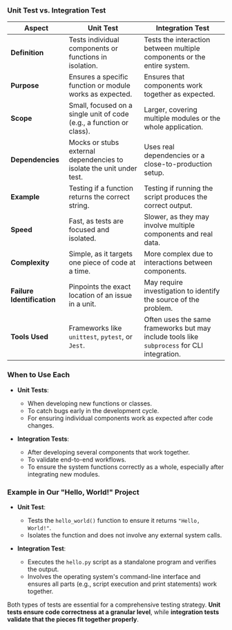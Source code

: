 ### **Unit Test vs. Integration Test**

| **Aspect**                 | **Unit Test**                                                        | **Integration Test**                                                                        |
|----------------------------|----------------------------------------------------------------------|---------------------------------------------------------------------------------------------|
| **Definition**             | Tests individual components or functions in isolation.               | Tests the interaction between multiple components or the entire system.                     |
| **Purpose**                | Ensures a specific function or module works as expected.             | Ensures that components work together as expected.                                          |
| **Scope**                  | Small, focused on a single unit of code (e.g., a function or class). | Larger, covering multiple modules or the whole application.                                 |
| **Dependencies**           | Mocks or stubs external dependencies to isolate the unit under test. | Uses real dependencies or a close-to-production setup.                                      |
| **Example**                | Testing if a function returns the correct string.                    | Testing if running the script produces the correct output.                                  |
| **Speed**                  | Fast, as tests are focused and isolated.                             | Slower, as they may involve multiple components and real data.                              |
| **Complexity**             | Simple, as it targets one piece of code at a time.                   | More complex due to interactions between components.                                        |
| **Failure Identification** | Pinpoints the exact location of an issue in a unit.                  | May require investigation to identify the source of the problem.                            |
| **Tools Used**             | Frameworks like `unittest`, `pytest`, or `Jest`.                     | Often uses the same frameworks but may include tools like `subprocess` for CLI integration. |

### **When to Use Each**
- **Unit Tests**:
    - When developing new functions or classes.
    - To catch bugs early in the development cycle.
    - For ensuring individual components work as expected after code changes.

- **Integration Tests**:
    - After developing several components that work together.
    - To validate end-to-end workflows.
    - To ensure the system functions correctly as a whole, especially after integrating new modules.

### **Example in Our "Hello, World!" Project**
- **Unit Test**:
    - Tests the `hello_world()` function to ensure it returns `"Hello, World!"`.
    - Isolates the function and does not involve any external system calls.

- **Integration Test**:
    - Executes the `hello.py` script as a standalone program and verifies the output.
    - Involves the operating system's command-line interface and ensures all parts (e.g., script execution and print statements) work together.

Both types of tests are essential for a comprehensive testing strategy. **Unit tests ensure code correctness at a granular level**, while **integration tests validate that the pieces fit together properly**.